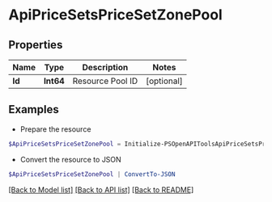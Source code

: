 # ApiPriceSetsPriceSetZonePool
## Properties

Name | Type | Description | Notes
------------ | ------------- | ------------- | -------------
**Id** | **Int64** | Resource Pool ID | [optional] 

## Examples

- Prepare the resource
```powershell
$ApiPriceSetsPriceSetZonePool = Initialize-PSOpenAPIToolsApiPriceSetsPriceSetZonePool  -Id 52
```

- Convert the resource to JSON
```powershell
$ApiPriceSetsPriceSetZonePool | ConvertTo-JSON
```

[[Back to Model list]](../README.md#documentation-for-models) [[Back to API list]](../README.md#documentation-for-api-endpoints) [[Back to README]](../README.md)

